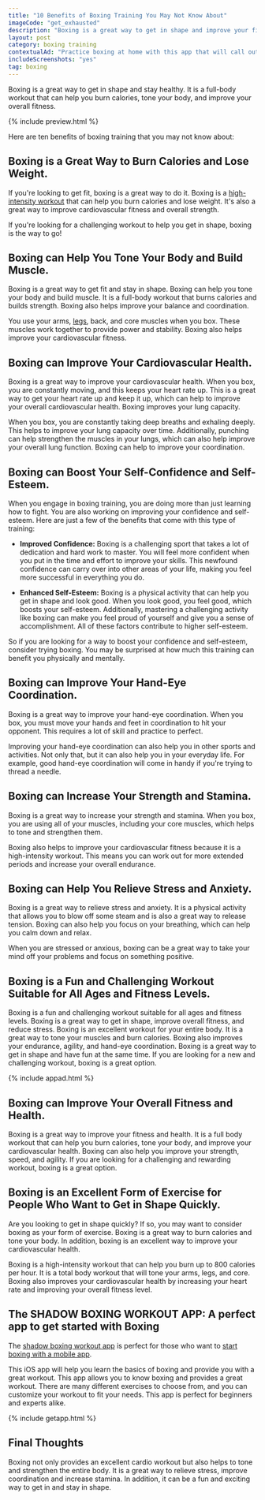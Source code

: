 ```yaml
---
title: "10 Benefits of Boxing Training You May Not Know About"
imageCode: "get_exhausted"
description: "Boxing is a great way to get in shape and improve your fitness. Here are ten benefits of boxing training that you may not know about."
layout: post
category: boxing training
contextualAd: "Practice boxing at home with this app that will call out punches and guide you through boxing workotus."
includeScreenshots: "yes"
tag: boxing
---
```


Boxing is a great way to get in shape and stay healthy. It is a full-body workout that can help you burn calories, tone your body, and improve your overall fitness.

{% include preview.html %}

Here are ten benefits of boxing training that you may not know about:

## Boxing is a Great Way to Burn Calories and Lose Weight.

If you're looking to get fit, boxing is a great way to do it. Boxing is a [high-intensity workout](/benefits-of-hiit/) that can help you burn calories and lose weight. It's also a great way to improve cardiovascular fitness and overall strength.

If you're looking for a challenging workout to help you get in shape, boxing is the way to go!

## Boxing can Help You Tone Your Body and Build Muscle.

Boxing is a great way to get fit and stay in shape. Boxing can help you tone your body and build muscle. It is a full-body workout that burns calories and builds strength. Boxing also helps improve your balance and coordination.

You use your arms, [legs](/footwork-boxing-app/), back, and core muscles when you box. These muscles work together to provide power and stability. Boxing also helps improve your cardiovascular fitness.

## Boxing can Improve Your Cardiovascular Health.

Boxing is a great way to improve your cardiovascular health. When you box, you are constantly moving, and this keeps your heart rate up. This is a great way to get your heart rate up and keep it up, which can help to improve your overall cardiovascular health. Boxing improves your lung capacity.

When you box, you are constantly taking deep breaths and exhaling deeply. This helps to improve your lung capacity over time. Additionally, punching can help strengthen the muscles in your lungs, which can also help improve your overall lung function. Boxing can help to improve your coordination.

## Boxing can Boost Your Self-Confidence and Self-Esteem.

When you engage in boxing training, you are doing more than just learning how to fight. You are also working on improving your confidence and self-esteem. Here are just a few of the benefits that come with this type of training:

- **Improved Confidence:** Boxing is a challenging sport that takes a lot of dedication and hard work to master. You will feel more confident when you put in the time and effort to improve your skills. This newfound confidence can carry over into other areas of your life, making you feel more successful in everything you do.

- **Enhanced Self-Esteem:** Boxing is a physical activity that can help you get in shape and look good. When you look good, you feel good, which boosts your self-esteem. Additionally, mastering a challenging activity like boxing can make you feel proud of yourself and give you a sense of accomplishment. All of these factors contribute to higher self-esteem.

So if you are looking for a way to boost your confidence and self-esteem, consider trying boxing. You may be surprised at how much this training can benefit you physically and mentally.

## Boxing can Improve Your Hand-Eye Coordination.

Boxing is a great way to improve your hand-eye coordination. When you box, you must move your hands and feet in coordination to hit your opponent. This requires a lot of skill and practice to perfect.

Improving your hand-eye coordination can also help you in other sports and activities. Not only that, but it can also help you in your everyday life. For example, good hand-eye coordination will come in handy if you're trying to thread a needle.

## Boxing can Increase Your Strength and Stamina.

Boxing is a great way to increase your strength and stamina. When you box, you are using all of your muscles, including your core muscles, which helps to tone and strengthen them.

Boxing also helps to improve your cardiovascular fitness because it is a high-intensity workout. This means you can work out for more extended periods and increase your overall endurance.

## Boxing can Help You Relieve Stress and Anxiety.

Boxing is a great way to relieve stress and anxiety. It is a physical activity that allows you to blow off some steam and is also a great way to release tension. Boxing can also help you focus on your breathing, which can help you calm down and relax.

When you are stressed or anxious, boxing can be a great way to take your mind off your problems and focus on something positive.

## Boxing is a Fun and Challenging Workout Suitable for All Ages and Fitness Levels.

Boxing is a fun and challenging workout suitable for all ages and fitness levels. Boxing is a great way to get in shape, improve overall fitness, and reduce stress. Boxing is an excellent workout for your entire body. It is a great way to tone your muscles and burn calories. Boxing also improves your endurance, agility, and hand-eye coordination. Boxing is a great way to get in shape and have fun at the same time. If you are looking for a new and challenging workout, boxing is a great option.

{% include appad.html %}

## Boxing can Improve Your Overall Fitness and Health.

Boxing is a great way to improve your fitness and health. It is a full body workout that can help you burn calories, tone your body, and improve your cardiovascular health. Boxing can also help you improve your strength, speed, and agility. If you are looking for a challenging and rewarding workout, boxing is a great option.

## Boxing is an Excellent Form of Exercise for People Who Want to Get in Shape Quickly.

Are you looking to get in shape quickly? If so, you may want to consider boxing as your form of exercise. Boxing is a great way to burn calories and tone your body. In addition, boxing is an excellent way to improve your cardiovascular health.

Boxing is a high-intensity workout that can help you burn up to 800 calories per hour. It is a total body workout that will tone your arms, legs, and core. Boxing also improves your cardiovascular health by increasing your heart rate and improving your overall fitness level.

## The SHADOW BOXING WORKOUT APP: A perfect app to get started with Boxing

The [shadow boxing workout app](/) is perfect for those who want to [start boxing with a mobile app](/top-5-reasons-to-learn-boxing-with-an-app/).

This iOS app will help you learn the basics of boxing and provide you with a great workout. This app allows you to know boxing and provides a great workout. There are many different exercises to choose from, and you can customize your workout to fit your needs. This app is perfect for beginners and experts alike.

{% include getapp.html %}

## Final Thoughts

Boxing not only provides an excellent cardio workout but also helps to tone and strengthen the entire body. It is a great way to relieve stress, improve coordination and increase stamina. In addition, it can be a fun and exciting way to get in and stay in shape.